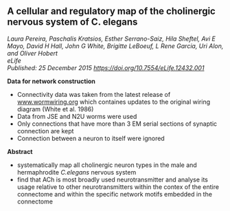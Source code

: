 ## A cellular and regulatory map of the cholinergic nervous system of C. elegans
_Laura Pereira, Paschalis Kratsios, Esther Serrano-Saiz, Hila Sheftel, Avi E Mayo, David H Hall, John G White, Brigitte LeBoeuf, L Rene Garcia, Uri Alon, and Oliver Hobert_ <br>
*eLife* <br>
_Published: 25 December 2015 https://doi.org/10.7554/eLife.12432.001_


**Data for network construction**
- Connectivity data was taken from the latest release of www.wormwiring.org which containes updates to the original wiring diagram (White et al. 1986)
- Data from JSE and N2U worms were used
- Only connections that have more than 3 EM serial sections of synaptic connection are kept
- Connection between a neuron to itself were ignored

**Abstract**
- systematically map all cholinergic neuron types in the male and hermaphrodite _C.elegans_ nervous system
- find that ACh is most broadly used neurotransmitter and analyse its usage relative to other neurotransmitters within the contex of the entire connectome and within the specific network motifs embedded in the connectome 
